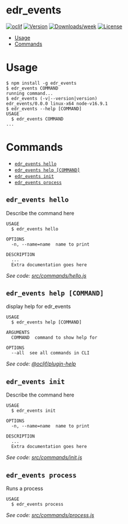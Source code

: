 edr_events
==========



[![oclif](https://img.shields.io/badge/cli-oclif-brightgreen.svg)](https://oclif.io)
[![Version](https://img.shields.io/npm/v/edr_events.svg)](https://npmjs.org/package/edr_events)
[![Downloads/week](https://img.shields.io/npm/dw/edr_events.svg)](https://npmjs.org/package/edr_events)
[![License](https://img.shields.io/npm/l/edr_events.svg)](https://github.com/cjaquino/edr_events/blob/master/package.json)

<!-- toc -->
* [Usage](#usage)
* [Commands](#commands)
<!-- tocstop -->
# Usage
<!-- usage -->
```sh-session
$ npm install -g edr_events
$ edr_events COMMAND
running command...
$ edr_events (-v|--version|version)
edr_events/0.0.0 linux-x64 node-v16.9.1
$ edr_events --help [COMMAND]
USAGE
  $ edr_events COMMAND
...
```
<!-- usagestop -->
# Commands
<!-- commands -->
* [`edr_events hello`](#edr_events-hello)
* [`edr_events help [COMMAND]`](#edr_events-help-command)
* [`edr_events init`](#edr_events-init)
* [`edr_events process`](#edr_events-process)

## `edr_events hello`

Describe the command here

```
USAGE
  $ edr_events hello

OPTIONS
  -n, --name=name  name to print

DESCRIPTION
  ...
  Extra documentation goes here
```

_See code: [src/commands/hello.js](https://github.com/cjaquino/edr_events/blob/v0.0.0/src/commands/hello.js)_

## `edr_events help [COMMAND]`

display help for edr_events

```
USAGE
  $ edr_events help [COMMAND]

ARGUMENTS
  COMMAND  command to show help for

OPTIONS
  --all  see all commands in CLI
```

_See code: [@oclif/plugin-help](https://github.com/oclif/plugin-help/blob/v3.2.3/src/commands/help.ts)_

## `edr_events init`

Describe the command here

```
USAGE
  $ edr_events init

OPTIONS
  -n, --name=name  name to print

DESCRIPTION
  ...
  Extra documentation goes here
```

_See code: [src/commands/init.js](https://github.com/cjaquino/edr_events/blob/v0.0.0/src/commands/init.js)_

## `edr_events process`

Runs a process

```
USAGE
  $ edr_events process
```

_See code: [src/commands/process.js](https://github.com/cjaquino/edr_events/blob/v0.0.0/src/commands/process.js)_
<!-- commandsstop -->
